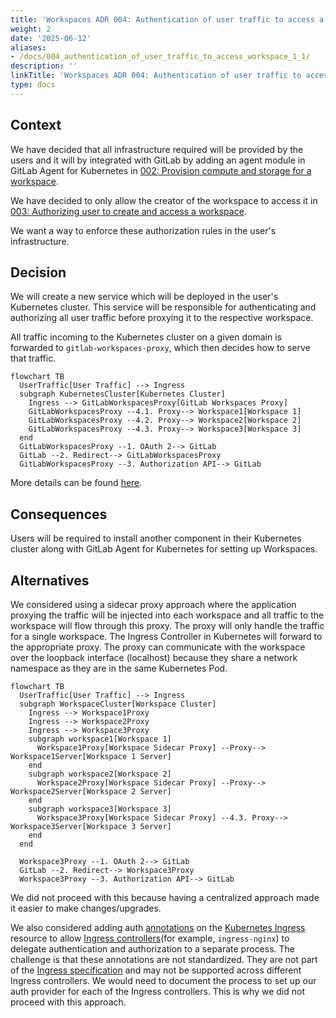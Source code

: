 ```yaml
---
title: 'Workspaces ADR 004: Authentication of user traffic to access a workspace'
weight: 2
date: '2025-06-12'
aliases:
- /docs/004_authentication_of_user_traffic_to_access_workspace_1_1/
description: ''
linkTitle: 'Workspaces ADR 004: Authentication of user traffic to access a workspace'
type: docs
---
```


## Context

We have decided that all infrastructure required will be provided by the users and it will by integrated with GitLab
by adding an agent module in GitLab Agent for Kubernetes in [002: Provision compute and storage for a workspace](./002_provision_compute_and_storage.md).

We have decided to only allow the creator of the workspace to access it in
[003: Authorizing user to create and access a workspace](./003_authorizing_user_to_create_and_access_workspace.md).

We want a way to enforce these authorization rules in the user's infrastructure.

## Decision

We will create a new service which will be deployed in the user's Kubernetes cluster.
This service will be responsible for authenticating and authorizing all user traffic before
proxying it to the respective workspace.

All traffic incoming to the Kubernetes cluster on a given domain is forwarded to `gitlab-workspaces-proxy`, which then decides how to serve that traffic.

```mermaid
flowchart TB
  UserTraffic[User Traffic] --> Ingress
  subgraph KubernetesCluster[Kubernetes Cluster]
    Ingress --> GitLabWorkspacesProxy[GitLab Workspaces Proxy]
    GitLabWorkspacesProxy --4.1. Proxy--> Workspace1[Workspace 1]
    GitLabWorkspacesProxy --4.2. Proxy--> Workspace2[Workspace 2]
    GitLabWorkspacesProxy --4.3. Proxy--> Workspace3[Workspace 3]
  end
  GitLabWorkspacesProxy --1. OAuth 2--> GitLab
  GitLab --2. Redirect--> GitLabWorkspacesProxy
  GitLabWorkspacesProxy --3. Authorization API--> GitLab
```

More details can be found [here](https://gitlab.com/groups/gitlab-org/-/epics/9940).

## Consequences

Users will be required to install another component in their Kubernetes cluster along with GitLab Agent for Kubernetes for setting up Workspaces.

## Alternatives

We considered using a sidecar proxy approach where the application proxying the traffic will be injected into each workspace and all traffic to the workspace will flow through this proxy. The proxy will only handle the traffic for a single workspace. The Ingress Controller in Kubernetes will forward to the appropriate proxy. The proxy can communicate with the workspace over the loopback interface (localhost) because they share a network namespace as they are in the same Kubernetes Pod.

```mermaid
flowchart TB
  UserTraffic[User Traffic] --> Ingress
  subgraph WorkspaceCluster[Workspace Cluster]
    Ingress --> Workspace1Proxy
    Ingress --> Workspace2Proxy
    Ingress --> Workspace3Proxy
    subgraph workspace1[Workspace 1]
      Workspace1Proxy[Workspace Sidecar Proxy] --Proxy--> Workspace1Server[Workspace 1 Server]
    end
    subgraph workspace2[Workspace 2]
      Workspace2Proxy[Workspace Sidecar Proxy] --Proxy--> Workspace2Server[Workspace 2 Server]
    end
    subgraph workspace3[Workspace 3]
      Workspace3Proxy[Workspace Sidecar Proxy] --4.3. Proxy--> Workspace3Server[Workspace 3 Server]
    end
  end

  Workspace3Proxy --1. OAuth 2--> GitLab
  GitLab --2. Redirect--> Workspace3Proxy
  Workspace3Proxy --3. Authorization API--> GitLab
```

We did not proceed with this because having a centralized approach made it easier to make changes/upgrades.

We also considered adding auth [annotations](https://kubernetes.io/docs/concepts/overview/working-with-objects/annotations/) on the [Kubernetes Ingress](https://kubernetes.io/docs/concepts/services-networking/ingress/) resource to allow [Ingress controllers](https://kubernetes.io/docs/concepts/services-networking/ingress-controllers/)(for example, `ingress-nginx`) to delegate authentication and authorization to a separate process. The challenge is that these annotations are not standardized. They are not part of the [Ingress specification](https://kubernetes.io/docs/concepts/services-networking/ingress/) and may not be supported across different Ingress controllers. We would need to document the process to set up our auth provider for each of the Ingress controllers. This is why we did not proceed with this approach.
